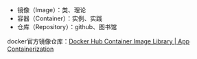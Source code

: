 - 镜像（Image）：类、理论
- 容器（Container）：实例、实践
- 仓库（Repository）：github、图书馆

docker官方镜像仓库：[Docker Hub Container Image Library | App Containerization](https://hub.docker.com/)
